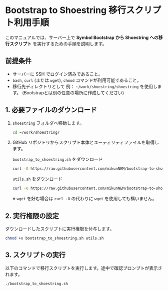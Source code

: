 # Bootstrap to Shoestring 移行スクリプト利用手順

このマニュアルでは、サーバー上で **Symbol Bootstrap から Shoestring への移行スクリプト** を実行するための手順を説明します。

## 前提条件

- サーバーに SSH でログイン済みであること。  
- `bash`, `curl` (または `wget`), `chmod` コマンドが利用可能であること。  
- 移行先ディレクトリとして 例： `~/work/shoestring/shoestring` を使用します。
  (Bootstrapとは別の任意の場所に作成してください)

## 1. 必要ファイルのダウンロード

1. `shoestring` フォルダへ移動します。

    ```bash
    cd ~/work/shoestring/
    ```

2. GitHub リポジトリからスクリプト本体とユーティリティファイルを取得します。

    
    `bootstrap_to_shoestring.sh` をダウンロード
    ```bash
    curl -O https://raw.githubusercontent.com/mikunNEM/bootstrap-to-shoestring/main/bootstrap_to_shoestring.sh
    ```
    
    `utils.sh` をダウンロード
    ```bash
    curl -O https://raw.githubusercontent.com/mikunNEM/bootstrap-to-shoestring/main/utils.sh
    ```

    ※ `wget` を好む場合は `curl -O` の代わりに `wget` を使用しても構いません。

## 2. 実行権限の設定

ダウンロードしたスクリプトに実行権限を付与します。

```bash
chmod +x bootstrap_to_shoestring.sh utils.sh
```

## 3. スクリプトの実行

以下のコマンドで移行スクリプトを実行します。途中で確認プロンプトが表示されます。

```bash
./bootstrap_to_shoestring.sh
```


